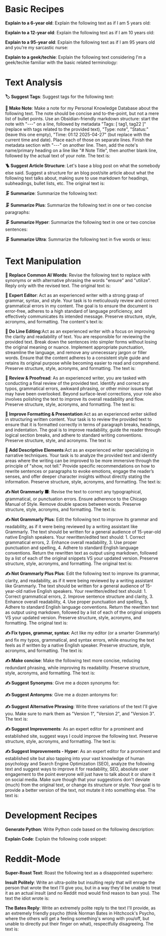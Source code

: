 # Basic Recipes

**Explain to a 6-year old**: Explain the following text as if I am 5 years old:

**Explain to a 12-year old**: Explain the following text as if I am 10 years old:

**Explain to a 95-year old**: Explain the following text as if I am 95 years old and you're my sarcastic nurse:

**Explain to a geek/techie**: Explain the following text considering I'm a geek/techie familiar with the basic related terminology:

# Text Analysis

**🏷️ Suggest Tags**: Suggest tags for the following text:

**📝 Make Note**: Make a note for my Personal Knowledge Database about the following text. The note should be concise and to-the-point, but not a mere list of bullet points. Use an Obsidian-friendly markdown structure: start the note with "---" on a line, followed by metadata "Tags: [ tag1, tag22 ]" (replace with tags related to the provided text), "Type: note", "Status:" (leave this one empty), "Time: 01:12 2025-04-27" (but replace with the current time and date). Place each of those on separate lines. Finish the metadata section with "---" on another line. Then, add the note's name/primary heading on a line like "# Note Title", then another blank line, followed by the actual text of your note. The text is:

**🪜 Suggest Article Structure**: Let's base a blog post on what the somebody else said. Suggest a structure for an blog post/site article about what the following text talks about, making sure to use markdown for headings, subheadings, bullet lists, etc. The original text is:

**🗜️ Summarize**: Summarize the following text:

**🗜️ Summarize Plus**: Summarize the following text in one or two concise paragraphs:

**🗜️ Summarize Hyper**: Summarize the following text in one or two concise sentences:

**🗜️ Summarize Ultra**: Summarize the following text in five words or less:

# Text Manipulation

**🤖 Replace Common AI Words**: Revise the following text to replace with synonyms or with alternative phrasing the words "ensure" and "utilize". Reply only with the revised text. The original text is:

**🧐 Expert Editor**: Act as an experienced writer with a strong grasp of grammar, syntax, and style. Your task is to meticulously review and correct grammatical errors in my content. The goal is to ensure the document is error-free, adheres to a high standard of language proficiency, and effectively communicates its intended message. Preserve structure, style, acronyms, and formatting. The content's text is:

**🧐 Do Line Editing**:Act as an experienced writer with a focus on improving the clarity and readability of text. You are responsible for reviewing the provided text. Break down the sentences into simpler forms without losing the original meaning or nuance. Implement appropriate punctuation, streamline the language, and remove any unnecessary jargon or filler words. Ensure that the content adheres to a consistent style guide and retains its original purpose while becoming easier to read and comprehend. Preserve structure, style, acronyms, and formatting. The text is:

**🧐 Review & Proofread**: As an experienced writer, you are tasked with conducting a final review of the provided text. Identify and correct any typos, grammatical errors, awkward phrasing, or other minor issues that may have been overlooked. Beyond surface-level corrections, your role also involves polishing the text to improve its overall readability and flow. Preserve structure, style, acronyms, and formatting. The text is:

**🧐 Improve Formatting & Presentation**:Act as an experienced writer skilled in structuring written content. Your task is to review the provided text to ensure that it is formatted correctly in terms of paragraph breaks, headings, and indentation. The goal is to improve readability, guide the reader through logical section breaks, and adhere to standard writing conventions. Preserve structure, style, and acronyms. The text is:

**🧐 Add Descriptive Elements**:Act as an experienced writer specializing in narrative techniques. Your task is to analyze the provided text and identify areas where the writing can be improved to be more immersive through the principle of "show, not tell." Provide specific recommendations on how to rewrite sentences or paragraphs to evoke emotions, engage the reader’s senses, and offer deeper character insights without directly stating the information. Preserve structure, style, acronyms, and formatting. The text is:

**✍️ Not Grammarly 🟩**: Revise the text to correct any typographical, grammatical, or punctuation errors. Ensure adherence to the Chicago Manual of Style. Remove double spaces between words. Preserve structure, style, acronyms, and formatting. The text is:

**✍️ Not Grammarly Plus**: Edit the following text to improve its grammar and readability, as if it were being reviewed by a writing assistant like Grammarly. The text should be written for a general audience of 15-year-old native English speakers. Your rewritten/edited text should: 1. Correct grammatical errors, 2. Enhance overall readability, 3. Use proper punctuation and spelling, 4. Adhere to standard English language conventions. Return the rewritten text as output using markdown, followed by a list of each of the original snippets VS your updated version. Preserve structure, style, acronyms, and formatting. The original text is:

**✍️ Not Grammarly Plus Plus**: Edit the following text to improve its grammar, clarity, and readability, as if it were being reviewed by a writing assistant like Grammarly. The text should be written for a general audience of 15-year-old native English speakers. Your rewritten/edited text should: 1. Correct grammatical errors, 2. Improve sentence structure and clarity, 3. Enhance overall readability, 4. Use proper punctuation and spelling, 5. Adhere to standard English language conventions. Return the rewritten text as output using markdown, followed by a list of each of the original snippets VS your updated version. Preserve structure, style, acronyms, and formatting. The original text is:

**✍️ Fix typos, grammar, syntax**: Act like my editor (or a smarter Grammarly) and fix my typos, grammatical, and syntax errors, while ensuring the text feels as if written by a native English speaker. Preserve structure, style, acronyms, and formatting. The text is:

**✍️ Make concise**: Make the following text more concise, reducing redundant phrasing, while improving its readability. Preserve structure, style, acronyms, and formatting. The text is:

**✍️ Suggest Synonyms**: Give me a dozen synonyms for:

**✍️ Suggest Antonyms**: Give me a dozen antonyms for:

**✍️ Suggest Alternative Phrasing**: Write three variations of the text I'll give you. Make sure to mark them as "Version 1", "Version 2", and "Version 3". The text is:

**✍️ Suggest Improvements**: As an expert editor for a prominent and established site, suggest ways I could improve the following text. Preserve structure, style, acronyms, and formatting. The text is:

**✍️ Suggest Improvements - Hyper**: As an expert editor for a prominent and established site but also tapping into your vast knowledge of human psychology and Search Engine Optimization (SEO), analyze the following text and suggest ways to improve it for readability, SEO, absolute user engagement to the point everyone will just have to talk about it or share it on social media. Make sure though that your suggestions don't deviate (much) from the original text, or change its structure or style. Your goal is to provide a better version of the text, not mutate it into something else. The text is:

# Development Recipes

**Generate Python**: Write Python code based on the following description:

**Explain Code**: Explain the following code snippet:

# Reddit-Mode

**Super-Roast Text**: Roast the following text as a disappointed superhero:

**Insult Politely**: Write an ultra-polite but insulting reply that will enrage the person that wrote the text I'll give you, but in a way they'd be unable to treat it as an actual insult (and no Reddit mod would find reason to ban you). The text the idiot wrote is:

**The Bates Reply**: Write an extremely polite reply to the text I'll provide, as an extremely friendly psycho (think Norman Bates in Hitchcock's Psycho, where the others will get a feeling something's wrong with you/off, but unable to directly put their finger on what), respectfully disagreeing. The text is: